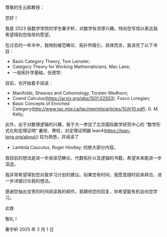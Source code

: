 尊敬的生云鹤教授：

您好！

我是 2023 级数学学院的学生秦宇轩，对数学有浓厚兴趣，特向您写信以表达我希望得到您指导的愿望。

在过去的一年半中，我特别被范畴论、拓扑所吸引，具体而言，我读完了以下书目：
  - Basic Category Theory, Tom Leinster;
  - Category Theory for Working Mathematicians, Mac Lane;
  - 一般拓扑学基础，张德学;

目前，也开始着手阅读：
  - Manifolds, Sheaves and Cohomology, Torsten Wedhorn;
  - Coend Calculus(https://arxiv.org/abs/1501.02503), Fosco Loregian;
  - Basic Concepts of Enriched Category(http://www.tac.mta.ca/tac/reprints/articles/10/tr10.pdf), G. M. Kelly;

此外，出于对数理逻辑的兴趣，我于大一参加了北京国际数学研究中心的 “数学形式化和定理证明” 暑校、寒校，对定理证明器 lean4(https://lean-lang.org/about/) 较为熟悉，并阅读了
  - Lambda Cauculus, Roger Hindley;
的绝大部分内容。

我目前的想法是进一步阅读范畴论、代数拓扑以及逻辑的书籍，希望未来能进一步深造。

我非常希望得到您对我学习计划的建议。如果您有时间，我愿意随时前来拜访，进一步详细讨论我的想法。

感谢您抽出宝贵的时间阅读我的邮件。我期待您的回复，并希望能有机会向您学习。

此致

敬礼！

秦宇轩
2025 年 3 月 1 日

